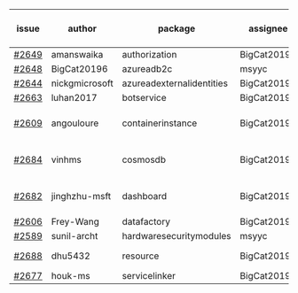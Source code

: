| issue | author | package | assignee | bot advice | created date of issue | target release date | date from target |
| ------ | ------ | ------ | ------ | ------ | ------ | ------ | :-----: |
| [#2649](https://github.com/Azure/sdk-release-request/issues/2649) | amanswaika | authorization | BigCat20196 |   | 04-01 | 04-11 |   |
| [#2648](https://github.com/Azure/sdk-release-request/issues/2648) | BigCat20196 | azureadb2c | msyyc |   | 04-01 | 04-18 |   |
| [#2644](https://github.com/Azure/sdk-release-request/issues/2644) | nickgmicrosoft | azureadexternalidentities | BigCat20196 |   | 03-31 | 04-04 |   |
| [#2663](https://github.com/Azure/sdk-release-request/issues/2663) | luhan2017 | botservice | BigCat20196 |   | 04-07 | 04-21 |   |
| [#2609](https://github.com/Azure/sdk-release-request/issues/2609) | angouloure | containerinstance | BigCat20196 |   release date < 2 ! <br> | 03-24 | 04-14 | 0 |
| [#2684](https://github.com/Azure/sdk-release-request/issues/2684) | vinhms | cosmosdb | BigCat20196 |   release date < 2 ! <br> | 04-13 | 04-15 | 0 |
| [#2682](https://github.com/Azure/sdk-release-request/issues/2682) | jinghzhu-msft | dashboard | BigCat20196 |   release date < 2 ! <br> | 04-13 | 04-15 | 0 |
| [#2606](https://github.com/Azure/sdk-release-request/issues/2606) | Frey-Wang | datafactory | BigCat20196 |   | 03-24 | 04-04 |   |
| [#2589](https://github.com/Azure/sdk-release-request/issues/2589) | sunil-archt | hardwaresecuritymodules | msyyc |   | 03-21 | 05-02 |   |
| [#2688](https://github.com/Azure/sdk-release-request/issues/2688) | dhu5432 | resource | BigCat20196 | new issue ! <br> | 04-14 | 04-22 |   |
| [#2677](https://github.com/Azure/sdk-release-request/issues/2677) | houk-ms | servicelinker | BigCat20196 |   | 04-12 | 04-18 |   |
